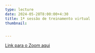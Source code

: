 ```yaml
---
type: lecture
date: 2024-05-28T8:00:00+4:30
title: 1ª sessão de treinamento virtual
thumbnail:


---
```


[Link para o Zoom aqui](https://cornell.zoom.us/j/96720855717?pwd=Q1pFL0VCdTUrVTF5V3hYNmJZU00rZz09)
